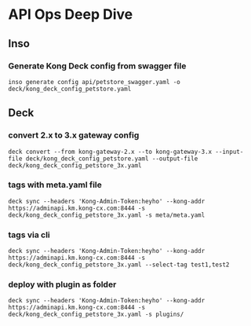 # API Ops Deep Dive

## Inso
### Generate Kong Deck config from swagger file
```
inso generate config api/petstore_swagger.yaml -o deck/kong_deck_config_petstore.yaml
``` 

## Deck 
### convert 2.x to 3.x gateway config
```
deck convert --from kong-gateway-2.x --to kong-gateway-3.x --input-file deck/kong_deck_config_petstore.yaml --output-file deck/kong_deck_config_petstore_3x.yaml
```

### tags with meta.yaml file
```
deck sync --headers 'Kong-Admin-Token:heyho' --kong-addr https://adminapi.km.kong-cx.com:8444 -s deck/kong_deck_config_petstore_3x.yaml -s meta/meta.yaml
```

### tags via cli
```
deck sync --headers 'Kong-Admin-Token:heyho' --kong-addr https://adminapi.km.kong-cx.com:8444 -s deck/kong_deck_config_petstore_3x.yaml --select-tag test1,test2
```

### deploy with plugin as folder
```
deck sync --headers 'Kong-Admin-Token:heyho' --kong-addr https://adminapi.km.kong-cx.com:8444 -s deck/kong_deck_config_petstore_3x.yaml -s plugins/
```